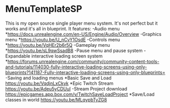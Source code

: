 # MenuTemplateSP
This is my open source single player menu system. It's not perfect but it works and it's all in blueprint.
It features:
  -Audio menu
    *https://docs.unrealengine.com/en-US/Engine/Audio/Overview 
  -Graphics menu
    *https://youtu.be/U_nCvY1OsdE
  -Controls menu
    *https://youtu.be/VqHEr2b6r5Q
  -Gameplay menu
    *https://youtu.be/sL9qwSsadB8
  -Pause menu and pause system
  -Expandable interactive loading screen system
    *https://forums.unrealengine.com/community/community-content-tools-and-tutorials/114030-fully-interactive-loading-screens-using-only-blueprints?141187-Fully-interactive-loading-screens-using-only-blueprints=
  -Saving and loading menus
    *Basic Save and Load https://youtu.be/VqdjnLxCkyk
    *Epic Twitch Stream https://youtu.be/Adeu5yCDUuI
      -Stream Project download https://epicgames.app.box.com/v/TwitchSaveLoadProject 
    *Save/Load classes in world https://youtu.be/MLqypbTyZG8 
 
